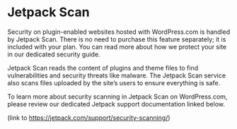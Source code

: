 # Jetpack Scan

Security on plugin-enabled websites hosted with WordPress.com is handled by Jetpack Scan. There is no need to purchase this feature separately; it is included with your plan. You can read more about how we protect your site in our dedicated security guide.

Jetpack Scan reads the content of plugins and theme files to find vulnerabilities and security threats like malware. The Jetpack Scan service also scans files uploaded by the site’s users to ensure everything is safe.

To learn more about security scanning in Jetpack Scan on WordPress.com, please review our dedicated Jetpack support documentation linked below.

(link to https://jetpack.com/support/security-scanning/)
